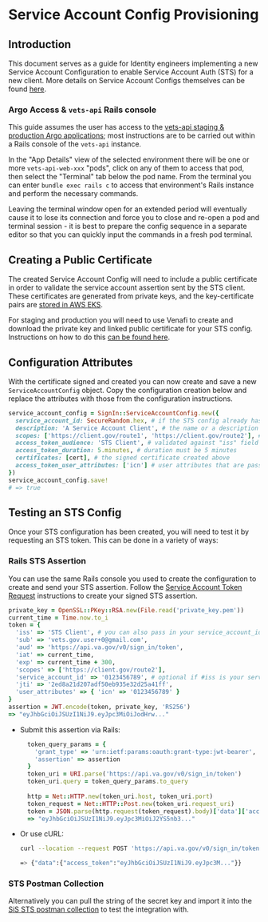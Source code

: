 # Service Account Config Provisioning

## Introduction

This document serves as a guide for Identity engineers implementing a new Service Account Configuration to enable Service Account Auth (STS) for a new client. More details on Service Account Configs themselves can be found [here](./service_account.md).

### Argo Access & `vets-api` Rails console

This guide assumes the user has access to the [vets-api staging & production Argo applications](https://argocd.vfs.va.gov/applications?search=vets-api); most instructions are to be carried out within a Rails console of the `vets-api` instance.

In the "App Details" view of the selected environment there will be one or more `vets-api-web-xxx` "pods", click on any of them to access that pod, then select the "Terminal" tab below the pod name. From the terminal you can enter `bundle exec rails c` to access that environment's Rails instance and perform the necessary commands.

Leaving the terminal window open for an extended period will eventually cause it to lose its connection and force you to close and re-open a pod and terminal session - it is best to prepare the config sequence in a separate editor so that you can quickly input the commands in a fresh pod terminal.

## Creating a Public Certificate

The created Service Account Config will need to include a public certificate in order to validate the service account assertion sent by the STS client. These certificates are generated from private keys, and the key-certificate pairs are [stored in AWS EKS](https://us-gov-west-1.console.amazonaws-us-gov.com/systems-manager/parameters?region=us-gov-west-1&tab=Table#list_parameter_filters=Name:Contains:sts-client).

For staging and production you will need to use Venafi to create and download the private key and linked public certificate for your STS config. Instructions on how to do this [can be found here](https://github.com/department-of-veterans-affairs/va.gov-team-sensitive/blob/master/teams/vsp/teams/Identity/Documentation/Security/Venafi%20Create%20and%20download%20TLS%20certificates.pdf).

## Configuration Attributes

With the certificate signed and created you can now create and save a new `ServiceAccountConfig` object. Copy the configuration creation below and replace the attributes with those from the configuration instructions.

```ruby
service_account_config = SignIn::ServiceAccountConfig.new({
  service_account_id: SecureRandom.hex, # if the STS config already has a specified service_account_id use it instead
  description: 'A Service Account Client', # the name or a description of the STS client
  scopes: ['https://client.gov/route1', 'https://client.gov/route2'], # the URIs this STS config grants access to
  access_token_audience: 'STS Client', # validated against "iss" field of STS assertion
  access_token_duration: 5.minutes, # duration must be 5 minutes
  certificates: [cert], # the signed certificate created above
  access_token_user_attributes: ['icn'] # user attributes that are passed in the STS assertion and included in the returned token
})
service_account_config.save!
# => true
```

## Testing an STS Config

Once your STS configuration has been created, you will need to test it by requesting an STS token. This can be done in a variety of ways:

### Rails STS Assertion

You can use the same Rails console you used to create the configuration to create and send your STS assertion. Follow the [Service Account Token Request](../auth_flows/service_account.md#service-account-token-request) instructions to create your signed STS assertion.

  ```ruby
  private_key = OpenSSL::PKey::RSA.new(File.read('private_key.pem'))
  current_time = Time.now.to_i
  token = {
    'iss' => 'STS Client', # you can also pass in your service_account_id here
    'sub' => 'vets.gov.user+0@gmail.com',
    'aud' => 'https://api.va.gov/v0/sign_in/token',
    'iat' => current_time,
    'exp' => current_time + 300,
    'scopes' => ['https://client.gov/route2'],
    'service_account_id' => '0123456789', # optional if #iss is your service_account_id
    'jti' => '2ed8a21d207adf50eb935e32d25a41ff',
    'user_attributes' => { 'icn' => '0123456789' }
  }
  assertion = JWT.encode(token, private_key, 'RS256')
  => "eyJhbGciOiJSUzI1NiJ9.eyJpc3MiOiJodHrw..."
  ```

* Submit this assertion via Rails:

  ```ruby
    token_query_params = {
      'grant_type' => 'urn:ietf:params:oauth:grant-type:jwt-bearer',
      'assertion' => assertion
    }
    token_uri = URI.parse('https://api.va.gov/v0/sign_in/token')
    token_uri.query = token_query_params.to_query
    
    http = Net::HTTP.new(token_uri.host, token_uri.port)
    token_request = Net::HTTP::Post.new(token_uri.request_uri)
    token = JSON.parse(http.request(token_request).body)['data']['access_token']
    => "eyJhbGciOiJSUzI1NiJ9.eyJpc3MiOiJ2YS5nb3..."
  ```

* Or use cURL:

  ```bash
  curl --location --request POST 'https://api.va.gov/v0/sign_in/token?grant_type=urn%3Aietf%3Aparams%3Aoauth%3Agrant-type%3Ajwt-bearer&assertion=<assertion>'

  => {"data":{"access_token":"eyJhbGciOiJSUzI1NiJ9.eyJpc3M..."}}
  ```

### STS Postman Collection

Alternatively you can pull the string of the secret key and import it into the [SiS STS postman collection](../postman/postman.md) to test the integration with.
